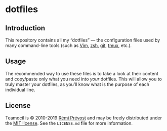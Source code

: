 # dotfiles

## Introduction

This repository contains all my “dotfiles” — the configuration files used by
many command-line tools (such as [Vim](https://www.vim.org),
[zsh](http://www.zsh.org), [git](https://git-scm.com),
[tmux](https://tmux.github.io/), etc.).

## Usage

The recommended way to use these files is to take a look at their content and
copy/paste only what you need into _your_ dotfiles. This will allow you to
truly master your dotfiles, as you’ll know what is the purpose of each
individual line.

## License

Teamocil is © 2010-2019 [Rémi Prévost](https://www.exomel.com) and may be freely
distributed under the [MIT license](https://github.com/remiprev/dotfiles/blob/master/LICENSE.md).
See the `LICENSE.md` file for more information.
